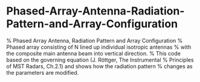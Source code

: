 # Phased-Array-Antenna-Radiation-Pattern-and-Array-Configuration
% Phased Array Antenna, Radiation Pattern and Array Configuration % Phased array consisting of N lined up individual isotropic antennas  % with the composite main antenna beam into vertical direction.  % This code based on the governing equation (J. Röttger, The Instrumental  % Principles of MST Radars, Ch.2.1) and shows how the radiation pattern  % changes as the parameters are modified.
